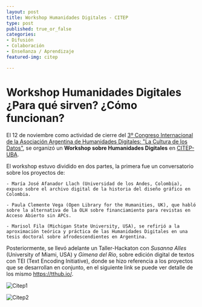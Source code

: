 ```yaml
---
layout: post
title: Workshop Humanidades Digitales - CITEP
type: post
published: true_or_false
categories: 
- Difusión
- Colaboración 
- Enseñanza / Aprendizaje
featured-img: citep

---
```


# Workshop Humanidades Digitales ¿Para qué sirven? ¿Cómo funcionan? 


El 12 de noviembre como actividad de cierre del [3º Congreso Internacional de la Asociación Argentina de Humanidades Digitales: "La Cultura de los Datos"](https://hdcaicyt.github.io/congreso-aahd-2018/), se organizó un **Workshop sobre Humanidades Digitales** en [CITEP-UBA](http://citep.rec.uba.ar/). 

El workshop estuvo dividido en dos partes, la primera fue un conversatorio sobre los proyectos de:

	- María José Afanador Llach (Universidad de los Andes, Colombia), expuso sobre el archivo digital de la historia del diseño gráfico en Colombia.

	- Paula Clemente Vega (Open Library for the Humanities, UK), que habló sobre la alternativa de la OLH sobre financiamiento para revistas en Acceso Abierto sin APCs.

	- Marisol Fila (Michigan State University, USA), se refirió a la aproximación teórica y práctica de las Humanidades Digitales en una tesis doctoral sobre afrodescendientes en Argentina.


Posteriormente, se llevó adelante un Taller-Hackaton con *Susanna Alles* (University of Miami, USA) y *Gimena del Rio*, sobre edición digital de textos con TEI (Text Encoding Initiative), donde se hizo referencia a los proyectos que se desarrollan en conjunto, en el siguiente link se puede ver detalle de los mismo <https://tthub.io/>.

![Citep1](/assets/img/posts/Citep1.jpg)

![Citep2](/assets/img/posts/Citep2.jpg)


